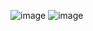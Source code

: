 ![image](https://github.com/user-attachments/assets/13e37ccf-0fe2-4205-9555-773c2395557c)
![image](https://github.com/user-attachments/assets/9f4399de-4ad3-498c-a9da-0d7eb42e6d96)
